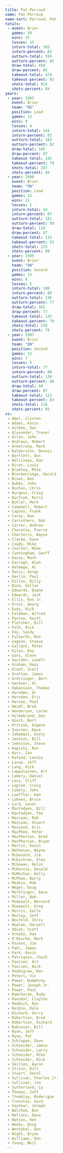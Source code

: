 ```yaml
---
title: Pat Perroud
name: Pat Perroud
name-sort: Perroud, Pat
totals:
 - event: Brier
   games: 50
   wins: 35
   losses: 15
   inturn-total: 365
   inturn-percent: 83
   outturn-total: 559
   outturn-percent: 85
   draw-total: 450
   draw-percent: 85
   takeout-total: 474
   takeout-percent: 83
   shots-total: 924
   shots-percent: 84
years:
 - year: 1985
   event: Brier
   team: "NO"
   position: Lead
   games: 13
   wins: 9
   losses: 4
   inturn-total: 144
   inturn-percent: 85
   outturn-total: 103
   outturn-percent: 82
   draw-total: 145
   draw-percent: 87
   takeout-total: 102
   takeout-percent: 79
   shots-total: 247
   shots-percent: 84
 - year: 1990
   event: Brier
   team: "ON"
   position: Lead
   games: 12
   wins: 11
   losses: 1
   inturn-total: 44
   inturn-percent: 87
   outturn-total: 181
   outturn-percent: 89
   draw-total: 110
   draw-percent: 87
   takeout-total: 115
   takeout-percent: 91
   shots-total: 225
   shots-percent: 89
 - year: 1995
   event: Brier
   team: "ON"
   position: Second
   games: 13
   wins: 8
   losses: 5
   inturn-total: 100
   inturn-percent: 80
   outturn-total: 136
   outturn-percent: 77
   draw-total: 101
   draw-percent: 77
   takeout-total: 135
   takeout-percent: 79
   shots-total: 236
   shots-percent: 78
 - year: 1997
   event: Brier
   team: "ON"
   position: Second
   games: 12
   wins: 7
   losses: 5
   inturn-total: 77
   inturn-percent: 80
   outturn-total: 139
   outturn-percent: 88
   draw-total: 94
   draw-percent: 87
   takeout-total: 122
   takeout-percent: 83
   shots-total: 216
   shots-percent: 85
vs:
 - Abel, Clinton
 - Adams, Kevin
 - Aitken, Don
 - Alexander, Trevor
 - Allan, John
 - Andrews, Robert
 - Armstrong, Mark
 - Balderston, Dennis
 - Bartlett, Don
 - Belliveau, Dan
 - Biron, Louis
 - Bradley, Mike
 - Breckenridge, Harold
 - Brown, Ken
 - Bubbs, John
 - Buchan, Chris
 - Burgess, Craig
 - Burtnyk, Kerry
 - Butler, Mark
 - Campbell, Robert
 - Caputo, Frank
 - Carey, Dan
 - Carruthers, Bob
 - Carter, Andrew
 - Charette, Pierre
 - Charteris, Wayne
 - Clarke, Dave
 - Coady, Mike
 - Coulter, Mike
 - Cunningham, Geoff
 - Dacey, Mark
 - Darragh, Alan
 - Delmage, Al
 - Denis, Serge
 - Devlin, Paul
 - Dillon, Billy
 - Duce, Dallas
 - Edwards, Duane
 - Edwards, Jack
 - Ellis, Ken Jr.
 - Ernst, Georg
 - Evoy, Rich
 - Feldman, Alfred
 - Fenton, Keith
 - Fletcher, Bill
 - Folk, Rick
 - Foy, Sandy
 - Fulkerth, Ron
 - Gagnon, Steeve
 - Gallant, Peter
 - Giles, Roy
 - Goss, Glenn
 - Goulden, Lowell
 - Graham, Ross
 - Grant, Scott
 - Grattan, James
 - Gretzinger, Bert
 - Hackner, Al
 - Hakansson, Thomas
 - Harnden, Al
 - Harnden, Eric
 - Harvey, Paul
 - Heidt, Brad
 - Henderson, Lorne
 - Hildebrand, Dan
 - Hinch, Bert
 - Hritzuk, Eugene
 - Iverson, Dave
 - Jakomait, Dusty
 - Jenkins, Bill
 - Johnston, Steve
 - Kapicki, Ron
 - Kerr, Ian
 - Kofoed, Lonnie
 - Lacey, Jeff
 - Lang, Rick
 - Lappalainen, Art
 - Lemery, Daniel
 - Lenz, Cliff
 - Lepine, Craig
 - Likely, John
 - Loeffler, Ken
 - Lohnes, Bruce
 - Lord, Lovel
 - MacFadyen, Bill
 - MacFadyen, Ted
 - MacLean, Rob
 - MacLean, Stuart
 - MacLeod, Kris
 - MacPhee, Peter
 - MacPherson, Brad
 - MacPherson, Bryan
 - Martin, Kevin
 - Matheson, Wayne
 - McDonald, Jim
 - McEachran, Glen
 - McGowan, Nolin
 - McKenzie, Donald
 - McMechan, Kelly
 - McPhee, Barry
 - Meakin, Rob
 - Meger, Doug
 - Merklinger, Dave
 - Miller, Bob
 - Mimeault, Bernard
 - Mimeault, Greg
 - Morris, Earle
 - Mosley, Jeff
 - Neufeld, Chris
 - Nowlan, Daryell
 - Odian, Scott
 - Ormsby, Dan
 - O'Rourke, Mark
 - Packet, Jim
 - Pahl, James
 - Park, Kevin
 - Patriquin, Chuck
 - Paulsen, Art
 - Paulsen, Nick
 - Peddigrew, Ken
 - Peters, Vic
 - Power, Humphrey
 - Power, Joseph Jr.
 - Power, Paul
 - Ramcharan, Rudy
 - Ravndal, Clayton
 - Reddick, Don
 - Reibin, Dale
 - Richard, Gerry
 - Robertson, Brad
 - Robertson, Richard
 - Robinson, Bill
 - Ryan, Jeff
 - Ryan, Pat
 - Schleppe, Dave
 - Schneider, Jamie
 - Schneider, Larry
 - Schneider, Mike
 - Schneider, Rick
 - Skillen, Aaron
 - Strain, Bill
 - Stuart, Darol
 - Sullivan, Charles Jr.
 - Sullivan, Jim
 - Sutherland, Cy
 - Thomas, Jeff
 - Tremblay, Roderigue
 - Trenchie, Gord
 - Vautour, Joseph
 - Walchuk, Don
 - Wallace, Dave
 - Watson, Ken
 - Weeks, Doug
 - Westphal, Don
 - Wight, Bryan
 - Williams, Don
 - Young, Neil
---
```

